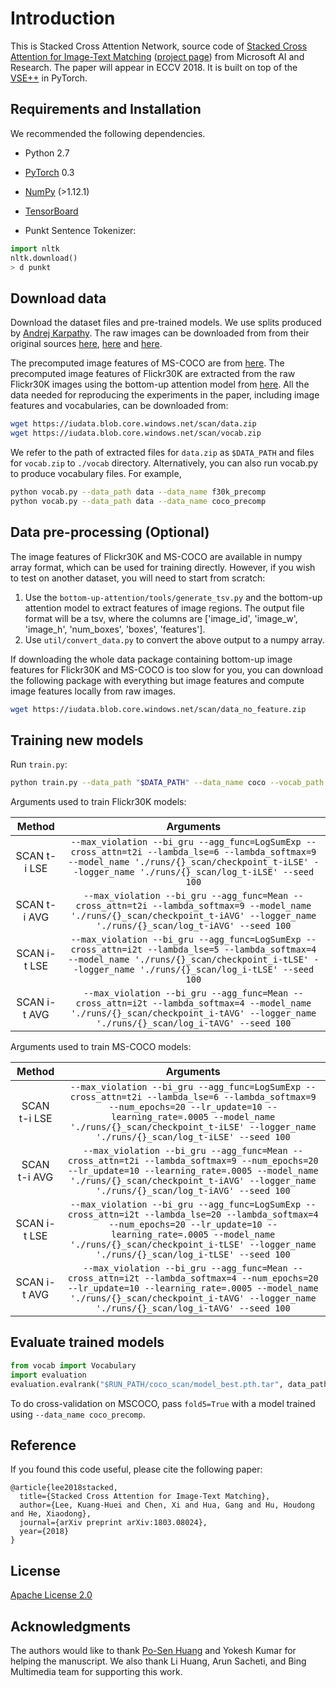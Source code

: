 # Introduction

This is Stacked Cross Attention Network, source code of [Stacked Cross Attention for Image-Text Matching](https://arxiv.org/abs/1803.08024) ([project page](https://kuanghuei.github.io/SCANProject/)) from Microsoft AI and Research. The paper will appear in ECCV 2018. It is built on top of the [VSE++](https://github.com/fartashf/vsepp) in PyTorch.


## Requirements and Installation
We recommended the following dependencies.

* Python 2.7
* [PyTorch](http://pytorch.org/) 0.3
* [NumPy](http://www.numpy.org/) (>1.12.1)
* [TensorBoard](https://github.com/TeamHG-Memex/tensorboard_logger)

* Punkt Sentence Tokenizer:
```python
import nltk
nltk.download()
> d punkt
```

## Download data

Download the dataset files and pre-trained models. We use splits produced by [Andrej Karpathy](http://cs.stanford.edu/people/karpathy/deepimagesent/). The raw images can be downloaded from from their original sources [here](http://nlp.cs.illinois.edu/HockenmaierGroup/Framing_Image_Description/KCCA.html), [here](http://shannon.cs.illinois.edu/DenotationGraph/) and [here](http://mscoco.org/).

The precomputed image features of MS-COCO are from [here](https://github.com/peteanderson80/bottom-up-attention). The precomputed image features of Flickr30K are extracted from the raw Flickr30K images using the bottom-up attention model from [here](https://github.com/peteanderson80/bottom-up-attention). All the data needed for reproducing the experiments in the paper, including image features and vocabularies, can be downloaded from:

```bash
wget https://iudata.blob.core.windows.net/scan/data.zip
wget https://iudata.blob.core.windows.net/scan/vocab.zip
```

We refer to the path of extracted files for `data.zip` as `$DATA_PATH` and files for `vocab.zip` to `./vocab` directory. Alternatively, you can also run vocab.py to produce vocabulary files. For example, 

```bash
python vocab.py --data_path data --data_name f30k_precomp
python vocab.py --data_path data --data_name coco_precomp
```

## Data pre-processing (Optional)

The image features of Flickr30K and MS-COCO are available in numpy array format, which can be used for training directly. However, if you wish to test on another dataset, you will need to start from scratch:

1. Use the `bottom-up-attention/tools/generate_tsv.py` and the bottom-up attention model to extract features of image regions. The output file format will be a tsv, where the columns are ['image_id', 'image_w', 'image_h', 'num_boxes', 'boxes', 'features'].
2. Use `util/convert_data.py` to convert the above output to a numpy array.


If downloading the whole data package containing bottom-up image features for Flickr30K and MS-COCO is too slow for you, you can download the following package with everything but image features and compute image features locally from raw images.

```bash
wget https://iudata.blob.core.windows.net/scan/data_no_feature.zip
```

## Training new models
Run `train.py`:

```bash
python train.py --data_path "$DATA_PATH" --data_name coco --vocab_path "$VOCAB_PATH" --max_violation --bi_gru
```

Arguments used to train Flickr30K models:

| Method    | Arguments |
| :-------: | :-------: |
| SCAN t-i LSE     | `--max_violation --bi_gru --agg_func=LogSumExp --cross_attn=t2i --lambda_lse=6 --lambda_softmax=9 --model_name './runs/{}_scan/checkpoint_t-iLSE' --logger_name './runs/{}_scan/log_t-iLSE' --seed 100` |
| SCAN t-i AVG     | `--max_violation --bi_gru --agg_func=Mean --cross_attn=t2i --lambda_softmax=9 --model_name './runs/{}_scan/checkpoint_t-iAVG' --logger_name './runs/{}_scan/log_t-iAVG' --seed 100` |
| SCAN i-t LSE     | `--max_violation --bi_gru --agg_func=LogSumExp --cross_attn=i2t --lambda_lse=5 --lambda_softmax=4 --model_name './runs/{}_scan/checkpoint_i-tLSE' --logger_name './runs/{}_scan/log_i-tLSE' --seed 100` |
| SCAN i-t AVG     | `--max_violation --bi_gru --agg_func=Mean --cross_attn=i2t --lambda_softmax=4 --model_name './runs/{}_scan/checkpoint_i-tAVG' --logger_name './runs/{}_scan/log_i-tAVG' --seed 100` |


Arguments used to train MS-COCO models:

| Method    | Arguments |
| :-------: | :-------: |
| SCAN t-i LSE     | `--max_violation --bi_gru --agg_func=LogSumExp --cross_attn=t2i --lambda_lse=6 --lambda_softmax=9 --num_epochs=20 --lr_update=10 --learning_rate=.0005 --model_name './runs/{}_scan/checkpoint_t-iLSE' --logger_name './runs/{}_scan/log_t-iLSE' --seed 100` |
| SCAN t-i AVG     | `--max_violation --bi_gru --agg_func=Mean --cross_attn=t2i --lambda_softmax=9 --num_epochs=20 --lr_update=10 --learning_rate=.0005 --model_name './runs/{}_scan/checkpoint_t-iAVG' --logger_name './runs/{}_scan/log_t-iAVG' --seed 100` |
| SCAN i-t LSE     | `--max_violation --bi_gru --agg_func=LogSumExp --cross_attn=i2t --lambda_lse=20 --lambda_softmax=4 --num_epochs=20 --lr_update=10 --learning_rate=.0005 --model_name './runs/{}_scan/checkpoint_i-tLSE' --logger_name './runs/{}_scan/log_i-tLSE' --seed 100` |
| SCAN i-t AVG     | `--max_violation --bi_gru --agg_func=Mean --cross_attn=i2t --lambda_softmax=4 --num_epochs=20 --lr_update=10 --learning_rate=.0005 --model_name './runs/{}_scan/checkpoint_i-tAVG' --logger_name './runs/{}_scan/log_i-tAVG' --seed 100` |

## Evaluate trained models

```python
from vocab import Vocabulary
import evaluation
evaluation.evalrank("$RUN_PATH/coco_scan/model_best.pth.tar", data_path="$DATA_PATH", split="test")
```

To do cross-validation on MSCOCO, pass `fold5=True` with a model trained using 
`--data_name coco_precomp`.

## Reference

If you found this code useful, please cite the following paper:

```
@article{lee2018stacked,
  title={Stacked Cross Attention for Image-Text Matching},
  author={Lee, Kuang-Huei and Chen, Xi and Hua, Gang and Hu, Houdong and He, Xiaodong},
  journal={arXiv preprint arXiv:1803.08024},
  year={2018}
}
```

## License

[Apache License 2.0](http://www.apache.org/licenses/LICENSE-2.0)


## Acknowledgments

The authors would like to thank [Po-Sen Huang](https://posenhuang.github.io/) and Yokesh Kumar for helping the manuscript. We also thank Li Huang, Arun Sacheti, and Bing Multimedia team for supporting this work.
